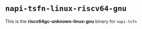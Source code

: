 # `napi-tsfn-linux-riscv64-gnu`

This is the **riscv64gc-unknown-linux-gnu** binary for `napi-tsfn`
